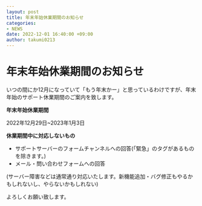 ```yaml
---
layout: post
title: 年末年始休業期間のお知らせ
categories:
- NEWS
date: 2022-12-01 16:40:00 +09:00
author: takumi0213
---
```

# 年末年始休業期間のお知らせ

いつの間にか12月になっていて「もう年末かー」と思っているわけですが、年末年始のサポート休業期間のご案内を致します。

__年末年始休業期間__

2022年12月29日~2023年1月3日

__休業期間中に対応しないもの__
- サポートサーバーのフォームチャンネルへの回答(「緊急」のタグがあるものを除きます。)
- メール・問い合わせフォームへの回答
 
(サーバー障害などは通常通り対応いたします。新機能追加・バグ修正もやるかもしれないし、やらないかもしれない)

よろしくお願い致します。